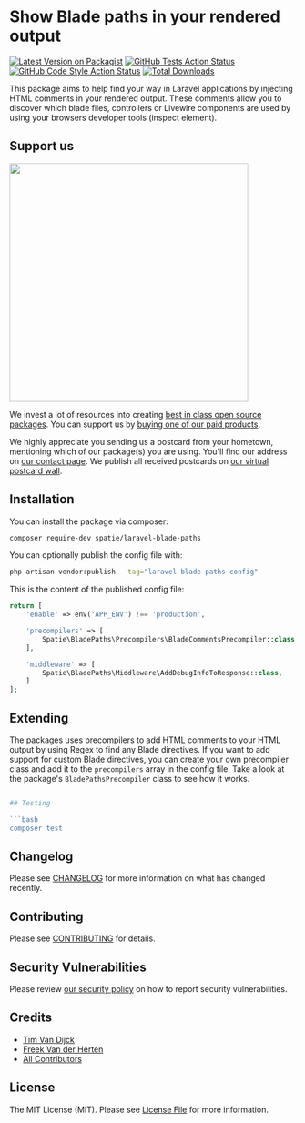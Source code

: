 #  Show Blade paths in your rendered output 

[![Latest Version on Packagist](https://img.shields.io/packagist/v/spatie/laravel-blade-paths.svg?style=flat-square)](https://packagist.org/packages/spatie/laravel-blade-paths)
[![GitHub Tests Action Status](https://img.shields.io/github/actions/workflow/status/spatie/laravel-blade-paths/run-tests.yml?branch=main&label=tests&style=flat-square)](https://github.com/spatie/laravel-blade-paths/actions?query=workflow%3Arun-tests+branch%3Amain)
[![GitHub Code Style Action Status](https://img.shields.io/github/actions/workflow/status/spatie/laravel-blade-paths/fix-php-code-style-issues.yml?branch=main&label=code%20style&style=flat-square)](https://github.com/spatie/laravel-blade-paths/actions?query=workflow%3A"Fix+PHP+code+style+issues"+branch%3Amain)
[![Total Downloads](https://img.shields.io/packagist/dt/spatie/laravel-blade-paths.svg?style=flat-square)](https://packagist.org/packages/spatie/laravel-blade-paths)

This package aims to help find your way in Laravel applications by injecting HTML comments in your rendered output. These comments allow you to discover which blade files, controllers or Livewire components are used by using your browsers developer tools (inspect element).

## Support us

[<img src="https://github-ads.s3.eu-central-1.amazonaws.com/laravel-blade-paths.jpg?t=1" width="419px" />](https://spatie.be/github-ad-click/laravel-blade-paths)

We invest a lot of resources into creating [best in class open source packages](https://spatie.be/open-source). You can support us by [buying one of our paid products](https://spatie.be/open-source/support-us).

We highly appreciate you sending us a postcard from your hometown, mentioning which of our package(s) you are using. You'll find our address on [our contact page](https://spatie.be/about-us). We publish all received postcards on [our virtual postcard wall](https://spatie.be/open-source/postcards).

## Installation

You can install the package via composer:

```bash
composer require-dev spatie/laravel-blade-paths
```

You can optionally publish the config file with:

```bash
php artisan vendor:publish --tag="laravel-blade-paths-config"
```

This is the content of the published config file:

```php
return [
    'enable' => env('APP_ENV') !== 'production',

    'precompilers' => [
        Spatie\BladePaths\Precompilers\BladeCommentsPrecompiler::class,
    ],

    'middleware' => [
        Spatie\BladePaths\Middleware\AddDebugInfoToResponse::class,
    ]
];
```

## Extending
The packages uses precompilers to add HTML comments to your HTML output by using Regex to find any Blade directives.
If you want to add support for custom Blade directives, you can create your own precompiler class and add it to the `precompilers` array in the config file. Take a look at the package's `BladePathsPrecompiler` class to see how it works.

```php

## Testing

```bash
composer test
```

## Changelog

Please see [CHANGELOG](CHANGELOG.md) for more information on what has changed recently.

## Contributing

Please see [CONTRIBUTING](CONTRIBUTING.md) for details.

## Security Vulnerabilities

Please review [our security policy](../../security/policy) on how to report security vulnerabilities.

## Credits

- [Tim Van Dijck](https://github.com/spatie)
- [Freek Van der Herten](https://github.com/freekmurze)
- [All Contributors](../../contributors)

## License

The MIT License (MIT). Please see [License File](LICENSE.md) for more information.
